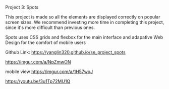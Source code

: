 Project 3: Spots
  
This project is made so all the elements are displayed correctly on popular screen sizes. We recommend investing more time in completing this project, since it's more difficult than previous ones.  

Spots uses CSS grids and flexbox for the main interface and adapative Web Design for the comfort of mobile users

Github Link: https://yanglin320.github.io/se_project_spots

https://imgur.com/a/NpZmwON

mobile view
https://imgur.com/a/1H57woJ

https://youtu.be/3u1Tp72MU1Q